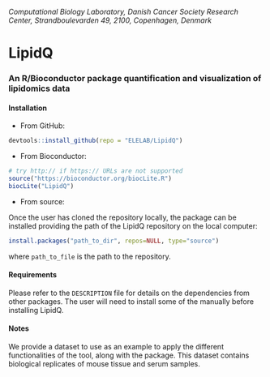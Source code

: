 
*Computational Biology Laboratory, Danish Cancer Society Research Center, Strandboulevarden 49, 2100, Copenhagen, Denmark*

# LipidQ 
### An R/Bioconductor package quantification and visualization of lipidomics data

#### Installation

- From GitHub:

```R
devtools::install_github(repo = "ELELAB/LipidQ")
```

- From Bioconductor:

```R
# try http:// if https:// URLs are not supported
source("https://bioconductor.org/biocLite.R")
biocLite("LipidQ")
```

- From source:

Once the user has cloned the repository locally, the package can be installed providing the path of the LipidQ repository on the local computer:

```R
install.packages("path_to_dir", repos=NULL, type="source")

```

where `path_to_file` is the path to the repository. 

#### Requirements

Please refer to the `DESCRIPTION` file for details on the dependencies from other packages.
The user will need to install some of the manually before installing LipidQ.

#### Notes

We provide a dataset to use as an example to apply the different functionalities of the tool, 
along with the package. This dataset contains biological replicates of mouse tissue and serum samples.





